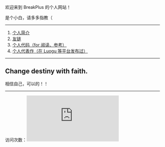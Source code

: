 欢迎来到 BreakPlus 的个人网站！

是个小白，请多多指教（

-------

1. [个人简介](https://coderbreakplus.github.io/introduction/)
2. [友链](https://coderbreakplus.github.io/friends/)
3. [个人代码（for 阅读、参考）](https://coderbreakplus.github.io/mycode/)
4. [个人代表作（在 Luogu 等平台发布过）](https://coderbreakplus.github.io/blogs/)

--------
## Change destiny with faith.
相信自己，可以的！！

-------

访问次数：![](http://www.hit-counts.com/counter.php?t=MTQ1OTAxNA==)
